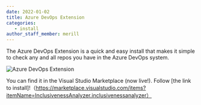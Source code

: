 ```yaml
---
date: 2022-01-02
title: Azure DevOps Extension
categories: 
   - install
author_staff_member: merill
---
```

The Azure DevOps Extension is a quick and easy install that makes it simple to check any and all repos you have in the Azure DevOps system.

![Azure DevOps Extension](/images/ADO_Marketplace.png)

You can find it in the Visual Studio Marketplace (now live!). Follow [the link to install]!（https://marketplace.visualstudio.com/items?itemName=InclusivenessAnalyzer.inclusivenessanalyzer）
